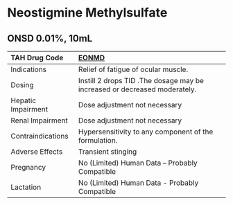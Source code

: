 # Neostigmine Methylsulfate

## ONSD 0.01%, 10mL

| TAH Drug Code      | [**EONMD**](https://www.tahsda.org.tw/drugs/hissearch.php?drug_code=EONMD)   |
|:-------------------|:-----------------------------------------------------------------------------|
| Indications        | Relief of fatigue of ocular muscle.                                          |
| Dosing             | Instill 2 drops TID .The dosage may be increased or decreased moderately.    |
| Hepatic Impairment | Dose adjustment not necessary                                                |
| Renal Impairment   | Dose adjustment not necessary                                                |
| Contraindications  | Hypersensitivity to any component of the formulation.                        |
| Adverse Effects    | Transient stinging                                                           |
| Pregnancy          | No (Limited) Human Data – Probably Compatible                                |
| Lactation          | No (Limited) Human Data - Probably Compatible                                |

